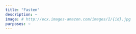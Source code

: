 ```yaml
---
title: "Fasten"
description: ~
image: # http://ecx.images-amazon.com/images/I/{id}.jpg
purposes: ~
---
```

